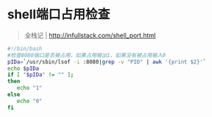 # shell端口占用检查
> 全栈记 | http://infullstack.com/shell_port.html
```bash
#!/bin/bash
#检查8080端口是否被占用，如果占用输出1，如果没有被占用输入0
pIDa=`/usr/sbin/lsof -i :8080|grep -v "PID" | awk '{print $2}'`
echo $pIDa
if [ "$pIDa" != "" ];
then
   echo "1"
else
   echo "0"
fi
```